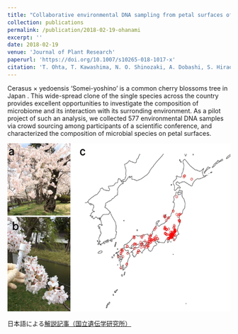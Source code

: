 ```yaml
---
title: "Collaborative environmental DNA sampling from petal surfaces of flowering cherry Cerasus × yedoensis ‘Somei-yoshino’ across the Japanese archipelago"
collection: publications
permalink: /publication/2018-02-19-ohanami
excerpt: ''
date: 2018-02-19
venue: 'Journal of Plant Research'
paperurl: 'https://doi.org/10.1007/s10265-018-1017-x'
citation: 'T. Ohta, T. Kawashima, N. O. Shinozaki, A. Dobashi, S. Hiraoka, T. Hoshino, K. Kanno, T. Kataoka, S. Kawashima, M. Matsui, W. Nemoto, S. Nishijima, N. Suganuma, H. Suzuki, Y. Taguchi, Y. Takenaka, Y. Tanigawa, M. Tsuneyoshi, K. Yoshitake, Y. Sato, R. Yamashita, K. Arakawa, W. Iwasaki, Collaborative environmental DNA sampling from petal surfaces of flowering cherry Cerasus × yedoensis ‘Somei-yoshino’ across the Japanese archipelago. J Plant Res. 131, 709-717 (2018).'
---
```


Cerasus × yedoensis ‘Somei-yoshino’ is a common cherry blossoms tree in Japan . This wide-spread clone of the single species across the country provides excellent opportunities to investigate the composition of microbiome and its interaction with its surronding environment. As a pilot project of such an analysis, we collected 577 environmental DNA samples via crowd sourcing among participants of a scientific conference, and characterized the composition of microbial species on petal surfaces.

![ohanami paper figure 1](/files/2018/ohanami-Fig1.gif)

日本語による[解説記事（国立遺伝学研究所）](https://www.nig.ac.jp/nig/ja/2018/03/research-highlights_ja/20180312-3.html)
